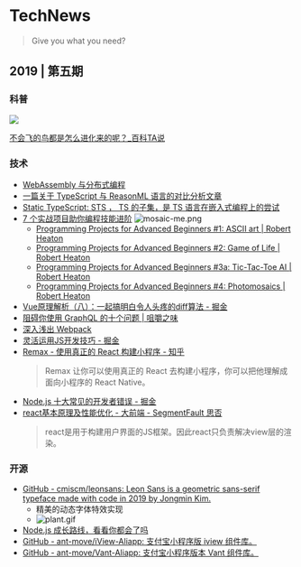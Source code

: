 # TechNews

> Give you what you need?

## 2019 | 第五期

### 科普

![](https://cache.amap.com/ecology/tool/antmove/web/assets/qr/b3119313b07eca80da7391309a2397dda04483f7.png)

[不会飞的鸟都是怎么进化来的呢？_百科TA说](https://baike.baidu.com/tashuo/browse/content?id=c305a5b02ef5636eda20b66a&fromModule=pcArticleMoreRecommend)

### 技术

* [ WebAssembly 与分布式编程](https://medium.com/perlin-network/turning-existing-webassembly-applications-into-distributed-programs-33b817462aa6)
* [一篇关于 TypeScript 与 ReasonML 语言的对比分析文章](https://blog.dubenko.dev/typescript-vs-reason/)
* [Static TypeScript:  STS ， TS 的子集，是 TS 语言在嵌入式编程上的尝试](https://www.microsoft.com/en-us/research/publication/static-typescript/)
* [7 个实战项目助你编程技能进阶](https://robertheaton.com/2018/12/08/programming-projects-for-advanced-beginners/)
  ![mosaic-me.png](http://cache.amap.com/ecology/tool/antmove/web/assets/qr/mosaic-me.png)
  * [Programming Projects for Advanced Beginners #1: ASCII art \| Robert Heaton](https://robertheaton.com/2018/06/12/programming-projects-for-advanced-beginners-ascii-art/)
  * [Programming Projects for Advanced Beginners #2: Game of Life \| Robert Heaton](https://robertheaton.com/2018/07/20/project-2-game-of-life/)
  * [Programming Projects for Advanced Beginners #3a: Tic-Tac-Toe AI \| Robert Heaton](https://robertheaton.com/2018/10/09/programming-projects-for-advanced-beginners-3-a/)
  * [Programming Projects for Advanced Beginners #4: Photomosaics \| Robert Heaton](https://robertheaton.com/2018/11/03/programming-project-4-photomosaics/)
* [Vue原理解析（八）：一起搞明白令人头疼的diff算法 - 掘金](https://juejin.im/post/5d596bc7e51d4561e0516aef)
* [阻碍你使用 GraphQL 的十个问题 \| 咀嚼之味](https://jerryzou.com/posts/10-questions-about-graphql/)
* [深入浅出 Webpack](https://mp.weixin.qq.com/s/mXrUXBTTwpc732tMgvL0sw)
* [灵活运用JS开发技巧 - 掘金](https://juejin.im/post/5cc7afdde51d456e671c7e48)
* [Remax - 使用真正的 React 构建小程序 - 知乎](https://zhuanlan.zhihu.com/p/79788488)
  > Remax 让你可以使用真正的 React 去构建小程序，你可以把他理解成面向小程序的 React Native。
* [Node.js 十大常见的开发者错误 - 掘金](https://juejin.im/post/5d632344f265da03af19de81)
* [react基本原理及性能优化 - 大前端 - SegmentFault 思否](https://segmentfault.com/a/1190000015648248)
  > react是用于构建用户界面的JS框架。因此react只负责解决view层的渲染。

### 开源

* [GitHub - cmiscm/leonsans: Leon Sans is a geometric sans-serif typeface made with code in 2019 by Jongmin Kim.](https://github.com/cmiscm/leonsans)
  * 精美的动态字体特效实现
  *  ![plant.gif](https://raw.githubusercontent.com/cmiscm/leonsans/gh-pages/screenshot/plant.gif)
* [Node.js 成长路线，看看你都会了吗](https://github.com/aliyr/Nodejs-Developer-Roadmap)
* [GitHub - ant-move/iView-Aliapp: 支付宝小程序版 iview 组件库。](https://github.com/ant-move/iView-Aliapp)
* [GitHub - ant-move/Vant-Aliapp: 支付宝小程序版本 Vant 组件库。](https://github.com/ant-move/Vant-Aliapp)